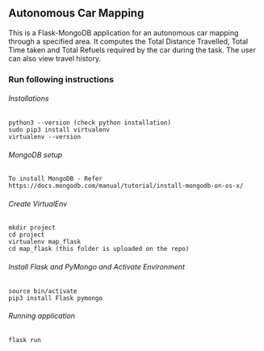 ## Autonomous Car Mapping
This is a Flask-MongoDB application for an autonomous car mapping through a specified area. It computes the Total Distance Travelled, Total Time taken and Total Refuels required by the car during the task. The user can also view travel history.

### Run following instructions

###### Installations 
```
python3 --version (check python installation)
sudo pip3 install virtualenv
virtualenv --version
```
###### MongoDB setup
```
To install MongoDB - Refer https://docs.mongodb.com/manual/tutorial/install-mongodb-on-os-x/
```
###### Create VirtualEnv 
```
mkdir project
cd project
virtualenv map_flask
cd map_flask (this folder is uploaded on the repo)
```
###### Install Flask and PyMongo and Activate Environment 
```
source bin/activate
pip3 install Flask pymongo
```
###### Running application 
```
flask run
```
